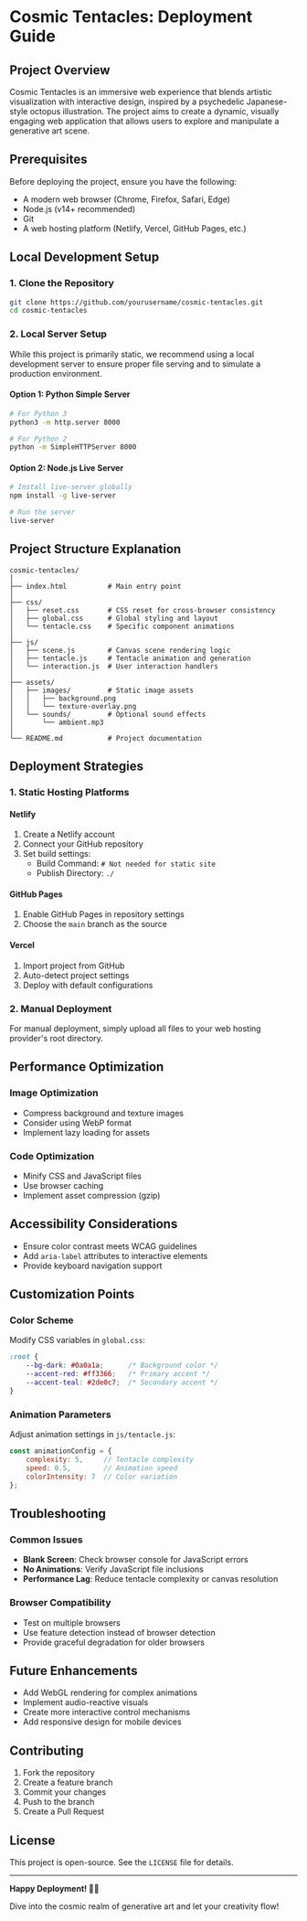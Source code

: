 # Cosmic Tentacles: Deployment Guide

## Project Overview

Cosmic Tentacles is an immersive web experience that blends artistic visualization with interactive design, inspired by a psychedelic Japanese-style octopus illustration. The project aims to create a dynamic, visually engaging web application that allows users to explore and manipulate a generative art scene.

## Prerequisites

Before deploying the project, ensure you have the following:

- A modern web browser (Chrome, Firefox, Safari, Edge)
- Node.js (v14+ recommended)
- Git
- A web hosting platform (Netlify, Vercel, GitHub Pages, etc.)

## Local Development Setup

### 1. Clone the Repository

```bash
git clone https://github.com/yourusername/cosmic-tentacles.git
cd cosmic-tentacles
```

### 2. Local Server Setup

While this project is primarily static, we recommend using a local development server to ensure proper file serving and to simulate a production environment.

#### Option 1: Python Simple Server
```bash
# For Python 3
python3 -m http.server 8000

# For Python 2
python -m SimpleHTTPServer 8000
```

#### Option 2: Node.js Live Server
```bash
# Install live-server globally
npm install -g live-server

# Run the server
live-server
```

## Project Structure Explanation

```
cosmic-tentacles/
│
├── index.html          # Main entry point
│
├── css/
│   ├── reset.css       # CSS reset for cross-browser consistency
│   ├── global.css      # Global styling and layout
│   └── tentacle.css    # Specific component animations
│
├── js/
│   ├── scene.js        # Canvas scene rendering logic
│   ├── tentacle.js     # Tentacle animation and generation
│   └── interaction.js  # User interaction handlers
│
├── assets/
│   ├── images/         # Static image assets
│   │   ├── background.png
│   │   └── texture-overlay.png
│   └── sounds/         # Optional sound effects
│       └── ambient.mp3
│
└── README.md           # Project documentation
```

## Deployment Strategies

### 1. Static Hosting Platforms

#### Netlify
1. Create a Netlify account
2. Connect your GitHub repository
3. Set build settings:
   - Build Command: `# Not needed for static site`
   - Publish Directory: `./`

#### GitHub Pages
1. Enable GitHub Pages in repository settings
2. Choose the `main` branch as the source

#### Vercel
1. Import project from GitHub
2. Auto-detect project settings
3. Deploy with default configurations

### 2. Manual Deployment

For manual deployment, simply upload all files to your web hosting provider's root directory.

## Performance Optimization

### Image Optimization
- Compress background and texture images
- Consider using WebP format
- Implement lazy loading for assets

### Code Optimization
- Minify CSS and JavaScript files
- Use browser caching
- Implement asset compression (gzip)

## Accessibility Considerations

- Ensure color contrast meets WCAG guidelines
- Add `aria-label` attributes to interactive elements
- Provide keyboard navigation support

## Customization Points

### Color Scheme
Modify CSS variables in `global.css`:
```css
:root {
    --bg-dark: #0a0a1a;      /* Background color */
    --accent-red: #ff3366;   /* Primary accent */
    --accent-teal: #2de0c7;  /* Secondary accent */
}
```

### Animation Parameters
Adjust animation settings in `js/tentacle.js`:
```javascript
const animationConfig = {
    complexity: 5,     // Tentacle complexity
    speed: 0.5,        // Animation speed
    colorIntensity: 7  // Color variation
};
```

## Troubleshooting

### Common Issues
- **Blank Screen**: Check browser console for JavaScript errors
- **No Animations**: Verify JavaScript file inclusions
- **Performance Lag**: Reduce tentacle complexity or canvas resolution

### Browser Compatibility
- Test on multiple browsers
- Use feature detection instead of browser detection
- Provide graceful degradation for older browsers

## Future Enhancements

- Add WebGL rendering for complex animations
- Implement audio-reactive visuals
- Create more interactive control mechanisms
- Add responsive design for mobile devices

## Contributing

1. Fork the repository
2. Create a feature branch
3. Commit your changes
4. Push to the branch
5. Create a Pull Request

## License

This project is open-source. See the `LICENSE` file for details.

---

**Happy Deployment! 🐙✨**

Dive into the cosmic realm of generative art and let your creativity flow!